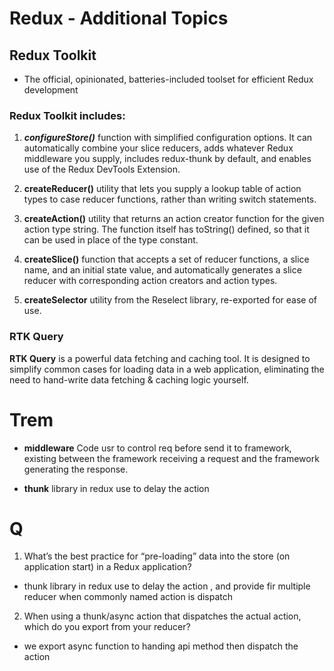 # Redux - Additional Topics

## Redux Toolkit
* The official, opinionated, batteries-included toolset for efficient Redux development

### Redux Toolkit includes:
1. ***configureStore()*** function with simplified configuration options. It can automatically combine your slice reducers, adds whatever Redux middleware you supply, includes redux-thunk by default, and enables use of the Redux DevTools Extension.

2. **createReducer()** utility that lets you supply a lookup table of action types to case reducer functions, rather than writing switch statements.

3. **createAction()** utility that returns an action creator function for the given action type string. The function itself has toString() defined, so that it can be used in place of the type constant.

4. **createSlice()** function that accepts a set of reducer functions, a slice name, and an initial state value, and automatically generates a slice reducer with corresponding action creators and action types.

5. **createSelector** utility from the Reselect library, re-exported for ease of use.


### RTK Query
**RTK Query** is a powerful data fetching and caching tool. It is designed to simplify common cases for loading data in a web application, eliminating the need to hand-write data fetching & caching logic yourself.

# Trem 
* **middleware** Code usr to control req before send it to framework, existing between the framework receiving a request and the framework generating the response.

* **thunk** library in redux use to delay the action  

# Q
1. What’s the best practice for “pre-loading” data into the store (on application start) in a Redux application? 
- thunk library in redux use to delay the action , and provide fir multiple reducer when commonly named action is dispatch 

2. When using a thunk/async action that dispatches the actual action, which do you export from your reducer?
- we export async function to handing api method then dispatch the action 